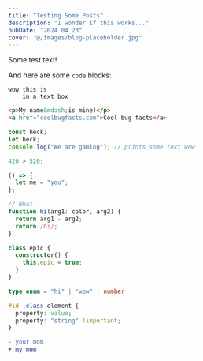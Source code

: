 ```yaml
---
title: "Testing Some Posts"
description: "I wonder if this works..."
pubDate: "2024 04 23"
cover: "@/images/blog-placeholder.jpg"
---
```


Some test text!

And here are some `code` blocks:

```text
wow this is
    in a text box
```

```html
<p>My name&mdash;is mine!</p>
<a href="coolbugfacts.com">Cool bug facts</a>
```

```ts
const heck;
let heck;
console.log("We are gaming"); // prints some text wow

420 > 520;

() => {
  let me = "you";
};

// What
function hi(arg1: color, arg2) {
  return arg1 - arg2;
  return /hi/;
}

class epic {
  constructor() {
    this.epic = true;
  }
}

type enum = "hi" | "wow" | number
```

```css
#id .class element {
  property: value;
  property: "string" !important;
}
```

```diff
- your mom
+ my mom
```
